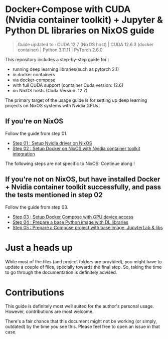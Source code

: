 # Docker+Compose with CUDA (Nvidia container toolkit) + Jupyter & Python DL libraries on NixOS guide

> Guide updated to : CUDA 12.7 (NixOS host) | CUDA 12.6.3 (docker container) | Python 3.11.11 | PyTorch 2.6.0

This repository includes a step-by-step guide for :
- running deep learning libraries(such as pytorch 2.1)
- in docker containers
- via docker-compose
- with full CUDA support (container Cuda version: 12.6)
- on NixOS hosts (Cuda Version: 12.7)

The primary target of the usage guide is for setting up deep learning projects on NixOS systems with Nvidia GPUs.

## If you're on NixOS

Follow the guide from step 01.

- [Step 01 : Setup Nvidia driver on NixOS](./01-nixos-nvidia-setup.org)
- [Step 02 : Setup Docker on NixOS with Nvidia container toolkit integration](./02-nixos-docker-nvidia-setup.org)

The following steps are not specific to NixOS. Continue along !

## If you're not on NixOS, but have installed Docker + Nvidia container toolkit successfully, and pass the tests mentioned in step 02

Follow the guide from step 03.

- [Step 03 : Setup Docker Compose with GPU device access](./03-nvidia-docker-compose-setup.org)
- [Step 04 : Prepare a base Python image with DL libraries](./04-base-image-with-python-and-required-libraries.org)
- [Step 05 : Prepare a Compose project with base image, JupyterLab & libs](./05-docker-compose-project-base-image-jupyter-and-friends.org)

# Just a heads up

While most of the files (and project folders are provided), you might have to update a couple of files, specially towards the final step. So, taking the time to go through the documentation is definitely advised.


# Contributions

This guide is definitely most well suited for the author's personal usage. However, contributions are most welcome.

There's a fair chance that this document might not be working (or simply, outdated) by the time you see this. Please feel free to open an issue in that case.
